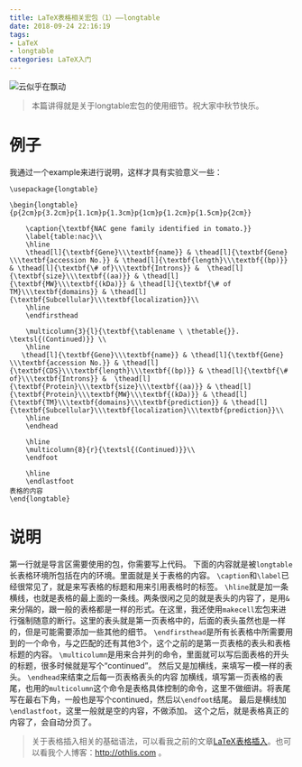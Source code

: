 ```yaml
---
title: LaTeX表格相关宏包（1）——longtable
date: 2018-09-24 22:16:19
tags: 
- LaTeX
- longtable
categories: LaTeX入门
---
```


<meta name="referrer" content="no-referrer" />

![云似乎在飘动](https://upload-images.jianshu.io/upload_images/3478485-8c52bda2a095736a.jpeg?imageMogr2/auto-orient/strip%7CimageView2/2/w/1240)

> 本篇讲得就是关于longtable宏包的使用细节。祝大家中秋节快乐。



<!--less-->

# 例子

我通过一个example来进行说明，这样才具有实验意义一些：
```
\usepackage{longtable}

\begin{longtable}{p{2cm}p{3.2cm}p{1.1cm}p{1.3cm}p{1cm}p{1.2cm}p{1.5cm}p{2cm}}
	
	\caption{\textbf{NAC gene family identified in tomato.}}
	\label{table:nac}\\
	\hline
	\thead[l]{\textbf{Gene}\\\textbf{name}} & \thead[l]{\textbf{Gene} \\\textbf{accession No.}} & \thead[l]{\textbf{length}\\\textbf{(bp)}} & \thead[l]{\textbf{\# of}\\\textbf{Introns}} &  \thead[l]{\textbf{size}\\\textbf{(aa)}} & \thead[l]{\textbf{MW}\\\textbf{(kDa)}} & \thead[l]{\textbf{\# of TM}\\\textbf{domains}} & \thead[l]{\textbf{Subcellular}\\\textbf{localization}}\\
	\hline
	\endfirsthead
	
	\multicolumn{3}{l}{\textbf{\tablename \ \thetable{}}.  \textsl{(Continued)}} \\
	\hline
   \thead[l]{\textbf{Gene}\\\textbf{name}} & \thead[l]{\textbf{Gene} \\\textbf{accession No.}} & \thead[l]{\textbf{CDS}\\\textbf{length}\\\textbf{(bp)}} & \thead[l]{\textbf{\# of}\\\textbf{Introns}} &  \thead[l]{\textbf{Protein}\\\textbf{size}\\\textbf{(aa)}} & \thead[l]{\textbf{Protein}\\\textbf{MW}\\\textbf{(kDa)}} & \thead[l]{\textbf{TM}\\\textbf{domains}\\\textbf{prediction}} & \thead[l]{\textbf{Subcellular}\\\textbf{localization}\\\textbf{prediction}}\\
	\hline
	\endhead
	
	\hline
	\multicolumn{8}{r}{\textsl{(Continued)}}\\
	\endfoot
	
	\hline
	\endlastfoot
表格的内容
\end{longtable}
```
# 说明
第一行就是导言区需要使用的包，你需要写上代码。
下面的内容就是被`longtable`长表格环境所包括在内的环境。里面就是关于表格的内容。
`\caption`和`\label`已经很常见了，就是来写表格的标题和用来引用表格时的标签。
`\hline`就是加一条横线，也就是表格的最上面的一条线。两条很闲之见的就是表头的内容了，是用`&`来分隔的，跟一般的表格都是一样的形式。在这里，我还使用`makecell`宏包来进行强制随意的断行。这里的表头就是第一页表格中的，后面的表头虽然也是一样的，但是可能需要添加一些其他的细节。
`\endfirsthead`是所有长表格中所需要用到的一个命令，与之匹配的还有其他3个，这个之前的是第一页表格的表头和表格标题的内容。
`\multicolumn`是用来合并列的命令，里面就可以写后面表格的开头的标题，很多时候就是写个“continued”。
然后又是加横线，来填写一模一样的表头。
`\endhead`来结束之后每一页表格表头的内容
加横线，填写第一页表格的表尾，也用的`multicolumn`这个命令是表格具体控制的命令，这里不做细讲。将表尾写在最右下角，一般也是写个continued，然后以`\endfoot`结尾。
最后是横线加`\endlastfoot`，这里一般就是空的内容，不做添加。
这个之后，就是表格真正的内容了，会自动分页了。

> 关于表格插入相关的基础语法，可以看我之前的文章[LaTeX表格插入](https://www.jianshu.com/writer#/notebooks/23465256/notes/33812322)。也可以看我个人博客：http://othlis.com 。